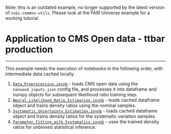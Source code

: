 Note: this is an outdated example, no longer supported by the latest version of `nsbi-common-utils`. Please look at the FAIR Universe example for a working tutorial.

# Application to CMS Open data - ttbar production

-----

This example needs the execution of notebooks in the following order, with intermediate data cached locally. 

1. [`Data_Preprocessing.ipynb`](https://github.com/iris-hep/NSBI-workflow-tutorial/blob/main/cms_ttbar_open_data/Data_Preprocessing.ipynb) - loads CMS open data using the `nanoaod_inputs.json` config file, and processes it into dataframe and numpy objects for subsequent likelihood ratio training step.
2. [`Neural_Likelihood_Ratio_Estimation.ipynb`](https://github.com/iris-hep/NSBI-workflow-tutorial/blob/main/cms_ttbar_open_data/Neural_Likelihood_Ratio_Estimation.ipynb) - loads cached dataframe object and trains density ratios using the nominal samples.
3. [`Systematic_Uncertainty_Estimation.ipynb`](https://github.com/iris-hep/NSBI-workflow-tutorial/blob/main/cms_ttbar_open_data/Systematic_Uncertainty_Estimation.ipynb) - loads cached dataframe object and trains density ratios for the systematic variation samples.
4. [`Parameter_Fitting_with_Systematics.ipynb`](https://github.com/iris-hep/NSBI-workflow-tutorial/blob/main/cms_ttbar_open_data/Parameter_Fitting_with_Systematics.ipynb) - uses the trained density ratios for unbinned statistical inference.
